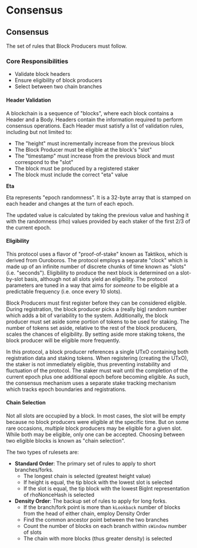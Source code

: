 # Consensus

## Consensus

The set of rules that Block Producers must follow.

### Core Responsibilities

* Validate block headers
* Ensure eligibility of block producers
* Select between two chain branches

#### Header Validation

A blockchain is a sequence of "blocks", where each block contains a Header and a Body. Headers contain the information required to perform consensus operations. Each Header must satisfy a list of validation rules, including but not limited to:

* The "height" must incrementally increase from the previous block
* The Block Producer must be eligible at the block's "slot"
* The "timestamp" must increase from the previous block and must correspond to the "slot"
* The block must be produced by a registered staker
* The block must include the correct "eta" value

**Eta**

Eta represents "epoch randomness". It is a 32-byte array that is stamped on each header and changes at the turn of each epoch.

The updated value is calculated by taking the previous value and hashing it with the randomness (rho) values provided by each staker of the first 2/3 of the current epoch.

#### Eligibility

This protocol uses a flavor of "proof-of-stake" known as Taktikos, which is derived from Ouroboros. The protocol employs a separate "clock" which is made up of an infinite number of discrete chunks of time known as "slots" (i.e. "seconds"). Eligibility to produce the next block is determined on a slot-by-slot basis, although not all slots yield an eligibility. The protocol parameters are tuned in a way that aims for _someone_ to be eligible at a predictable frequency (i.e. once every 10 slots).

Block Producers must first register before they can be considered eligible. During registration, the block producer picks a (really big) random number which adds a bit of variability to the system. Additionally, the block producer must set aside some portion of tokens to be used for staking. The number of tokens set aside, relative to the rest of the block producers, scales the chances of eligibility. By setting aside more staking tokens, the block producer will be eligible more frequently.

In this protocol, a block producer references a single UTxO containing both registration data and staking tokens. When registering (creating the UTxO), the staker is not immediately eligible, thus preventing instability and fluctuation of the protocol. The staker must wait until the completion of the current epoch plus one additional epoch before becoming eligible. As such, the consensus mechanism uses a separate stake tracking mechanism which tracks epoch boundaries and registrations.

#### Chain Selection

Not all slots are occupied by a block. In most cases, the slot will be empty because no block producers were eligible at the specific time. But on some rare occasions, _multiple_ block producers may be eligible for a given slot. While both may be eligible, only one can be accepted. Choosing between two eligible blocks is known as "chain selection".

The two types of rulesets are:

* **Standard Order**: The primary set of rules to apply to short branches/forks.
  * The longest chain is selected (greatest height value)
  * If height is equal, the tip block with the lowest slot is selected
  * If the slot is equal, the tip block with the lowest BigInt representation of rhoNonceHash is selected
* **Density Order**: The backup set of rules to apply for long forks.
  * If the branch/fork point is more than `kLookback` number of blocks from the head of either chain, employ Density Order
  * Find the common ancestor point between the two branches
  * Count the number of blocks on each branch within `sWindow` number of slots
  * The chain with more blocks (thus greater density) is selected
